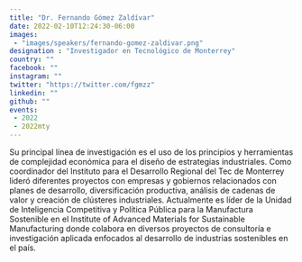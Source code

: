 ```yaml
---
title: "Dr. Fernando Gómez Zaldívar"
date: 2022-02-10T12:24:30-06:00
images:
 - "images/speakers/fernando-gomez-zaldivar.png"
designation : "Investigador en Tecnológico de Monterrey"
country: ""
facebook: ""
instagram: ""
twitter: "https://twitter.com/fgmzz"
linkedin: ""
github: ""
events:
 - 2022
 - 2022mty
---
```


Su principal línea de investigación es el uso de los principios y herramientas de complejidad económica para el diseño de estrategias industriales. Como coordinador del Instituto para el Desarrollo Regional del Tec de Monterrey lideró diferentes proyectos con empresas y gobiernos relacionados con planes de desarrollo, diversificación productiva, análisis de cadenas de valor y creación de clústeres industriales. Actualmente es líder de la Unidad de Inteligencia Competitiva y Política Pública para la Manufactura Sostenible en el Institute of Advanced Materials for Sustainable Manufacturing donde colabora en diversos proyectos de consultoría e investigación aplicada enfocados al desarrollo de industrias sostenibles en el país.